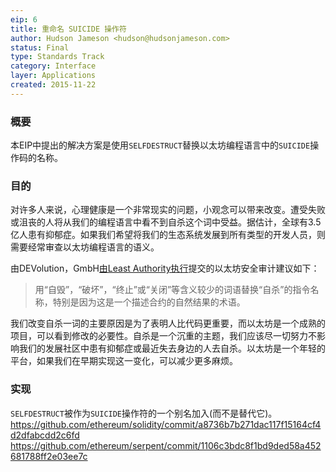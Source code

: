```yaml
---
eip: 6
title: 重命名 SUICIDE 操作符
author: Hudson Jameson <hudson@hudsonjameson.com>
status: Final
type: Standards Track
category: Interface
layer: Applications
created: 2015-11-22
---
```


### 概要
本EIP中提出的解决方案是使用`SELFDESTRUCT`替换以太坊编程语言中的`SUICIDE`操作码的名称。

### 目的
对许多人来说，心理健康是一个非常现实的问题，小观念可以带来改变。遭受失败或沮丧的人将从我们的编程语言中看不到自杀这个词中受益。据估计，全球有3.5亿人患有抑郁症。如果我们希望将我们的生态系统发展到所有类型的开发人员，则需要经常审查以太坊编程语言的语义。

由DEVolution，GmbH[由Least Authority执行](https://github.com/LeastAuthority/ethereum-analyses/blob/master/README.md)提交的以太坊安全审计建议如下：
>用“自毁”，“破坏”，“终止”或“关闭”等含义较少的词语替换“自杀”的指令名称，特别是因为这是一个描述合约的自然结果的术语。

我们改变自杀一词的主要原因是为了表明人比代码更重要，而以太坊是一个成熟的项目，可以看到修改的必要性。自杀是一个沉重的主题，我们应该尽一切努力不影响我们的发展社区中患有抑郁症或最近失去身边的人去自杀。以太坊是一个年轻的平台，如果我们在早期实现这一变化，可以减少更多麻烦。

### 实现
`SELFDESTRUCT`被作为`SUICIDE`操作符的一个别名加入(而不是替代它)。
https://github.com/ethereum/solidity/commit/a8736b7b271dac117f15164cf4d2dfabcdd2c6fd
https://github.com/ethereum/serpent/commit/1106c3bdc8f1bd9ded58a452681788ff2e03ee7c
